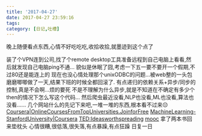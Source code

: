 ```yaml
---
title: '2017-04-27'
date: 2017-04-27 23:59:16
tags:
category: [日记,吐槽]
---
```

晚上随便看点东西,心情不好吃吃吃,收拾收拾,就墨迹到这个点了
<!--more-->
装了个VPN连到公司,找了个remote desktop工具准备远程到自己电脑上看看,然后就发现自己电脑ping不通...
貌似是休眠了囧,考虑一下五一要不要开一个假期,不过80还是能连上的
现在也没心情处理那个unixODBC的问题...被web整的一头包
磨磨唧唧做了一天,结果下班的时候全都回滚了.
有点递归的依赖关系+异步/同步的控制,真是不会啊...烦的要死
不是不理解为什么异步,就是不知道在不确定有多少个then的情况下怎么写这个代码...
然后爬虫最近没看,NLP也没看,ML也没看,算法也没看......
几个网站什么的先记下来吧,一堆一堆的东西,根本看不过来😔
[Coursera|OnlineCoursesFromTopUniversities.JoinforFree][Coursera|OnlineCoursesFromTopUniversities.JoinforFree]
[MachineLearning-StanfordUniversity|Coursera][MachineLearning-StanfordUniversity|Coursera]
[TED:Ideasworthspreading][TED:Ideasworthspreading]
[mooc][mooc]
拿了两本书回来垫枕头
心情很糟,很低落,很失落,有点暴躁,有点狂躁
日复一日

[Coursera|OnlineCoursesFromTopUniversities.JoinforFree]: https://www.coursera.org/ "Coursera|OnlineCoursesFromTopUniversities.JoinforFree"
[MachineLearning-StanfordUniversity|Coursera]: https://www.coursera.org/learn/machine-learning "MachineLearning-StanfordUniversity|Coursera"
[TED:Ideasworthspreading]: https://www.ted.com "TED:Ideasworthspreading"
[mooc]: http://www.csie.ntu.edu.tw/~htlin/mooc/ "mooc"